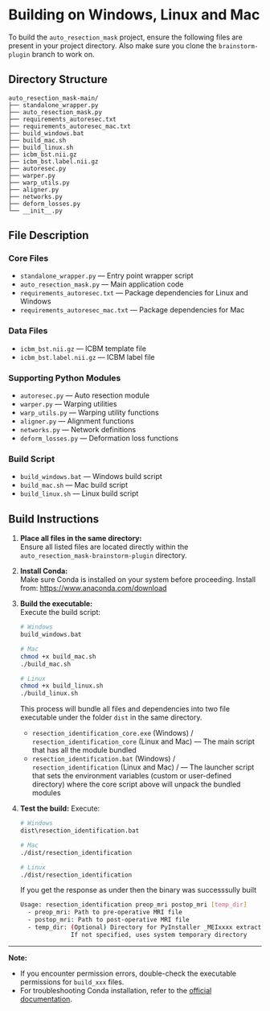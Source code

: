 # Building on Windows, Linux and Mac

To build the `auto_resection_mask` project, ensure the following files are present in your project directory. Also make sure you clone the `brainstorm-plugin` branch to work on.

## Directory Structure

```
auto_resection_mask-main/
├── standalone_wrapper.py
├── auto_resection_mask.py
├── requirements_autoresec.txt
├── requirements_autoresec_mac.txt
├── build_windows.bat
├── build_mac.sh
├── build_linux.sh
├── icbm_bst.nii.gz
├── icbm_bst.label.nii.gz
├── autoresec.py
├── warper.py
├── warp_utils.py
├── aligner.py
├── networks.py
├── deform_losses.py
└── __init__.py
```

## File Description

### Core Files
- `standalone_wrapper.py` — Entry point wrapper script
- `auto_resection_mask.py` — Main application code
- `requirements_autoresec.txt` — Package dependencies for Linux and Windows
- `requirements_autoresec_mac.txt` — Package dependencies for Mac

### Data Files
- `icbm_bst.nii.gz` — ICBM template file
- `icbm_bst.label.nii.gz` — ICBM label file

### Supporting Python Modules
- `autoresec.py` — Auto resection module
- `warper.py` — Warping utilities
- `warp_utils.py` — Warping utility functions
- `aligner.py` — Alignment functions
- `networks.py` — Network definitions
- `deform_losses.py` — Deformation loss functions

### Build Script
- `build_windows.bat` — Windows build script
- `build_mac.sh` — Mac build script
- `build_linux.sh` — Linux build script

## Build Instructions

1. **Place all files in the same directory:**  
   Ensure all listed files are located directly within the `auto_resection_mask-brainstorm-plugin` directory.

2. **Install Conda:**  
   Make sure Conda is installed on your system before proceeding. Install from: https://www.anaconda.com/download

3. **Build the executable:**  
   Execute the build script:
   ```bash
   # Windows
   build_windows.bat

   # Mac
   chmod +x build_mac.sh
   ./build_mac.sh
   
   # Linux
   chmod +x build_linux.sh
   ./build_linux.sh
   ```
   This process will bundle all files and dependencies into two file executable under the folder ```dist``` in the same directory.
   - `resection_identification_core.exe` (Windows) / `resection_identification_core` (Linux and Mac) — The main script that has all the module bundled
   - `resection_identification.bat` (Windows) / `resection_identification` (Linux and Mac) / — The launcher script that sets the environment variables (custom or user-defined directory) where the core script above will unpack the bundled modules

5. **Test the build:**
   Execute:
   ```bash
   # Windows
   dist\resection_identification.bat

   # Mac
   ./dist/resection_identification

   # Linux
   ./dist/resection_identification
   ```
   If you get the response as under then the binary was successsully built
   ```bash
   Usage: resection_identification preop_mri postop_mri [temp_dir]
     - preop_mri: Path to pre-operative MRI file
     - postop_mri: Path to post-operative MRI file
     - temp_dir: (Optional) Directory for PyInstaller _MEIxxxx extraction
                 If not specified, uses system temporary directory
   ```
---
**Note:**  
- If you encounter permission errors, double-check the executable permissions for `build_xxx` files.
- For troubleshooting Conda installation, refer to the [official documentation](https://docs.conda.io/projects/conda/en/latest/user-guide/install/index.html).
